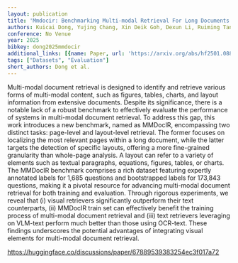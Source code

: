 ```yaml
---
layout: publication
title: 'Mmdocir: Benchmarking Multi-modal Retrieval For Long Documents'
authors: Kuicai Dong, Yujing Chang, Xin Deik Goh, Dexun Li, Ruiming Tang, Yong Liu
conference: No Venue
year: 2025
bibkey: dong2025mmdocir
additional_links: [{name: Paper, url: 'https://arxiv.org/abs/hf2501.08828'}]
tags: ["Datasets", "Evaluation"]
short_authors: Dong et al.
---
```

Multi-modal document retrieval is designed to identify and retrieve various forms of multi-modal content, such as figures, tables, charts, and layout information from extensive documents. Despite its significance, there is a notable lack of a robust benchmark to effectively evaluate the performance of systems in multi-modal document retrieval. To address this gap, this work introduces a new benchmark, named as MMDocIR, encompassing two distinct tasks: page-level and layout-level retrieval. The former focuses on localizing the most relevant pages within a long document, while the latter targets the detection of specific layouts, offering a more fine-grained granularity than whole-page analysis. A layout can refer to a variety of elements such as textual paragraphs, equations, figures, tables, or charts. The MMDocIR benchmark comprises a rich dataset featuring expertly annotated labels for 1,685 questions and bootstrapped labels for 173,843 questions, making it a pivotal resource for advancing multi-modal document retrieval for both training and evaluation. Through rigorous experiments, we reveal that (i) visual retrievers significantly outperform their text counterparts, (ii) MMDocIR train set can effectively benefit the training process of multi-modal document retrieval and (iii) text retrievers leveraging on VLM-text perform much better than those using OCR-text. These findings underscores the potential advantages of integrating visual elements for multi-modal document retrieval.

https://huggingface.co/discussions/paper/67889539383254ec3f017a72